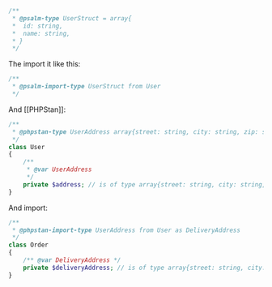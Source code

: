 ```php
/**
 * @psalm-type UserStruct = array{
 *  id: string,
 *  name: string,
 * }
 */
```

The import it like this:

```php
/**
 * @psalm-import-type UserStruct from User
 */
```

And [[PHPStan]]:

```php
/**
 * @phpstan-type UserAddress array{street: string, city: string, zip: string}
 */
class User
{
	/**
	 * @var UserAddress
	 */
	private $address; // is of type array{street: string, city: string, zip: string}
}
```

And import:

```php
/**
 * @phpstan-import-type UserAddress from User as DeliveryAddress
 */
class Order
{
	/** @var DeliveryAddress */
	private $deliveryAddress; // is of type array{street: string, city: string, zip: string}
}
```